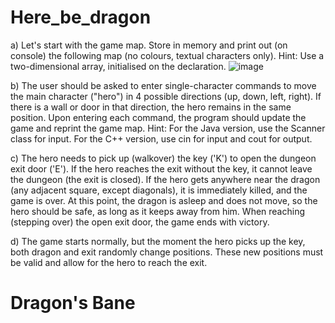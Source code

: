 # Here_be_dragon

a) Let's start with the game map. Store in memory and print out (on console) the following map (no colours, textual characters only). Hint: Use a two-dimensional array, initialised on the declaration.
![image](https://user-images.githubusercontent.com/78873689/139711668-c0b2c0c3-08ef-4985-86cd-4063dee85247.png)


b) The user should be asked to enter single-character commands to move the main character ("hero") in 4 possible directions (up, down, left, right). If there is a wall or door in that direction, the hero remains in the same position. Upon entering each command, the program should update the game and reprint the game map. Hint: For the Java version, use the Scanner class for input. For the C++ version, use cin for input and cout for output.

c) The hero needs to pick up (walkover) the key ('K') to open the dungeon exit door ('E'). If the hero reaches the exit without the key, it cannot leave the dungeon (the exit is closed). If the hero gets anywhere near the dragon (any adjacent square, except diagonals), it is immediately killed, and the game is over. At this point, the dragon is asleep and does not move, so the hero should be safe, as long as it keeps away from him. When reaching (stepping over) the open exit door, the game ends with victory.

d) The game starts normally, but the moment the hero picks up the key, both dragon and exit randomly change positions. These new positions must be valid and allow for the hero to reach the exit.


# Dragon's Bane
